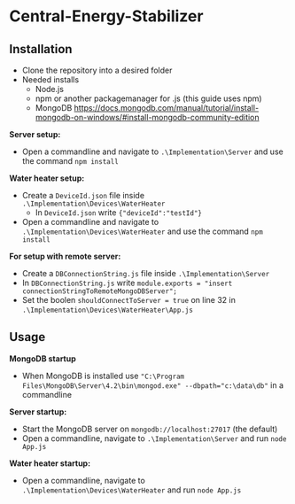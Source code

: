 # Central-Energy-Stabilizer

## Installation ##
  - Clone the repository into a desired folder
  - Needed installs 
    - Node.js
    - npm or another packagemanager for .js (this guide uses npm)
    - MongoDB https://docs.mongodb.com/manual/tutorial/install-mongodb-on-windows/#install-mongodb-community-edition
    
**Server setup:**
  - Open a commandline and navigate to ```.\Implementation\Server``` and use the command ```npm install```

**Water heater setup:**
  - Create a ```DeviceId.json``` file inside ```.\Implementation\Devices\WaterHeater```
    - In ```DeviceId.json``` write ```{"deviceId":"testId"}```
  - Open a commandline and navigate to ```.\Implementation\Devices\WaterHeater``` and use the command ```npm install```


**For setup with remote server:**
 - Create a ```DBConnectionString.js``` file inside ```.\Implementation\Server```
 - In ```DBConnectionString.js``` write ```module.exports = "insert connectionStringToRemoteMongoDBServer";```
 - Set the boolen ```shouldConnectToServer = true``` on line 32 in ```.\Implementation\Devices\WaterHeater\App.js```
 
 ## Usage ##

**MongoDB startup**
  - When MongoDB is installed use ```"C:\Program Files\MongoDB\Server\4.2\bin\mongod.exe" --dbpath="c:\data\db"``` in a commandline

**Server startup:**
 - Start the MongoDB server on ```mongodb://localhost:27017``` (the default)
 - Open a commandline, navigate to ```.\Implementation\Server``` and run ```node App.js```

**Water heater startup:**
 - Open a commandline, navigate to ```.\Implementation\Devices\WaterHeater``` and run ```node App.js```
  
